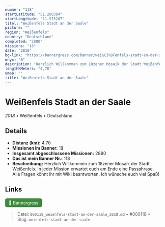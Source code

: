 ```yaml
---
nummer: "118"
startLatitude: "51.200384"
startLongitude: "11.975287"
titel: "Weißenfels Stadt an der Saale"
picture: ""
region: "Weißenfels"
country: "Deutschland"
completed: "2880"
missions: "18"
date: "2018"
bg-link: "https://bannergress.com/banner/wei%C3%9Fenfels-stadt-an-der-saale-c456"
onyx: "0"
description: "Herzlich Willkommen zum 18zener Mosaik der Stadt Weißenfels. In jeder Mission erwartet euch am Ende eine Passphrase. Alle Fragen könnt ihr mit Wiki beantworten. Ich wünsche euch viel Spaß!"
lengthKMeters: "4,70"
umap: ""
title: "Weißenfels Stadt an der Saale"
---
```

# Weißenfels Stadt an der Saale

*2018* • Weißenfels • Deutschland



## Details
- **Distanz (km):** 4,70
- **Missionen im Banner:** 18
- **Insgesamt abgeschlossene Missionen:** 2880
- **Das ist mein Banner Nr.:** 118
- **Beschreibung:** Herzlich Willkommen zum 18zener Mosaik der Stadt Weißenfels. In jeder Mission erwartet euch am Ende eine Passphrase. Alle Fragen könnt ihr mit Wiki beantworten. Ich wünsche euch viel Spaß!


## Links
<div style="margin-top: 0.5em;">
<a href="https://bannergress.com/banner/wei%C3%9Fenfels-stadt-an-der-saale-c456" target="_blank" style="display:inline-block;margin-right:8px;padding:6px 12px;background-color:#3c8b3c;color:white;text-decoration:none;border-radius:6px;">🔗 Bannergress</a>

</div>


> Datei: `000118_weienfels-stadt-an-der-saale_2018.md` • #000118 • Slug: `weienfels-stadt-an-der-saale`
